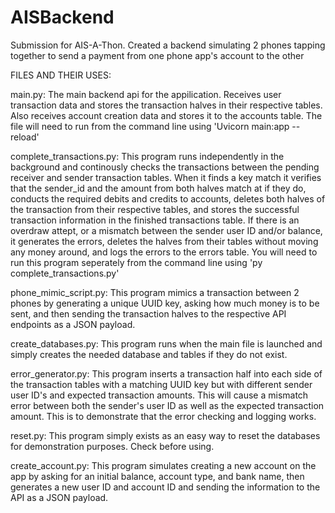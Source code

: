 # AISBackend
Submission for AIS-A-Thon. Created a backend simulating 2 phones tapping together to send a payment from one phone app's account to the other


FILES AND THEIR USES:

main.py: The main backend api for the appilication. Receives user transaction data and stores the transaction halves in their respective tables. Also receives account creation data and stores it to the accounts table. The file will need to run from the command line using 'Uvicorn main:app --reload'

complete_transactions.py: This program runs independently in the background and continously checks the transactions between the pending receiver and sender transaction tables. When it finds a key match it verifies that the sender_id and the amount from both halves match at if they do, conducts the required debits and credits to accounts, deletes both halves of the transaction from their respective tables, and stores the successful transaction information in the finished transactions table. If there is an overdraw attept, or a mismatch between the sender user ID and/or balance, it generates the errors, deletes the halves from their tables without moving any money around, and logs the errors to the errors table. You will need to run this program seperately from the command line using 'py complete_transactions.py'

phone_mimic_script.py: This program mimics a transaction between 2 phones by generating a unique UUID key, asking how much money is to be sent, and then sending the transaction halves to the respective API endpoints as a JSON payload.

create_databases.py: This program runs when the main file is launched and simply creates the needed database and tables if they do not exist.

error_generator.py: This program inserts a transaction half into each side of the transaction tables with a matching UUID key but with different sender user ID's and expected transaction amounts. This will cause a mismatch error between both the sender's user ID as well as the expected transaction amount. This is to demonstrate that the error checking and logging works.

reset.py: This program simply exists as an easy way to reset the databases for demonstration purposes. Check before using.

create_account.py: This program simulates creating a new account on the app by asking for an initial balance, account type, and bank name, then generates a new user ID and account ID and sending the information to the API as a JSON payload.